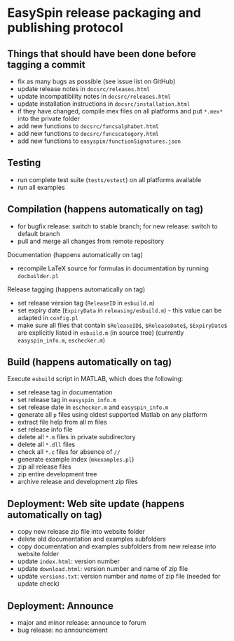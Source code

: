 # EasySpin release packaging and publishing protocol

## Things that should have been done before tagging a commit
- fix as many bugs as possible (see issue list on GitHub)
- update release notes in `docsrc/releases.html`
- update incompatibility notes in `docsrc/releases.html`
- update installation instructions in `docsrc/installation.html`
- if they have changed, compile mex files on all platforms and 
  put `*.mex*` into the private folder
- add new functions to `docsrc/funcsalphabet.html`
- add new functions to `docsrc/funcscategory.html`
- add new functions to `easyspin/functionSignatures.json`

## Testing
- run complete test suite (`tests/estest`) on all platforms available
- run all examples

## Compilation (happens automatically on tag)
- for bugfix release: switch to stable branch; 
  for new release: switch to default branch
- pull and merge all changes from remote repository

Documentation (happens automatically on tag)
- recompile LaTeX source for formulas in documentation by running
  `docbuilder.pl`

Release tagging (happens automatically on tag)
- set release version tag (`ReleaseID` in `esbuild.m`)
- set expiry date (`ExpiryData` in 
  `releasing/esbuild.m`) - this value can be adapted in `config.pl`
- make sure all files that contain `$ReleaseID$`, `$ReleaseDate$`, `$ExpiryDate$` are
  explicitly listed in `esbuild.m` (in source tree)
  (currently `easyspin_info.m`, `eschecker.m`)

## Build (happens automatically on tag)
Execute `esbuild` script in MATLAB, which does the following:
- set release tag in documentation
- set release tag in `easyspin_info.m`
- set release date in `eschecker.m` and `easyspin_info.m`
- generate all `p` files using oldest supported Matlab on any platform
- extract file help from all m files
- set release info file
- delete all `*.m` files in private subdirectory
- delete all `*.dll` files
- check all `*.c` files for absence of `//`
- generate example index (`mkexamples.pl`)
- zip all release files
- zip entire development tree
- archive release and development zip files

## Deployment: Web site update (happens automatically on tag)
- copy new release zip file into website folder
- delete old documentation and examples subfolders
- copy documentation and examples subfolders from new release into website folder
- update `index.html`: version number
- update `download.html`: version number and name of zip file
- update `versions.txt`: version number and name of zip file (needed for update check)

## Deployment: Announce
- major and minor release: announce to forum
- bug release: no announcement
